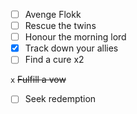- [ ] Avenge Flokk
- [ ] Rescue the twins
- [ ] Honour the morning lord
- [x] Track down your allies
- [ ] Find a cure x2

`x`  ~~Fulfill a vow~~  
- [ ] Seek redemption
